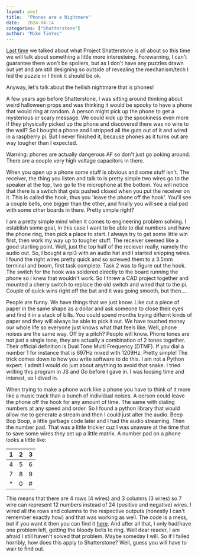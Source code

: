 ```yaml
---
layout: post
title:  "Phones are a Nightmare"
date:   2024-04-14
categories: ["Shatterstone"]
author: "Mike Tintes"
---
```


[Last time](https://anmtblog.com/shatterstone/2024/04/07/Shatterstone1.html) we talked about what Project Shatterstone is all about so this time we will talk about something a little more interesteing. Forewarning, I can't guarantee there won't be spoilers, but as I don't have any puzzles drawn out yet and am still designing so outside of revealing the mechanism/tech I hid the puzzle in I think it should be ok. 

Anyway, let's talk about the hellish nightmare that is phones!

A few years ago before Shatterstone, I was sitting around thinking about weird halloween props and was thinking it would be spooky to have a phone that would ring at random. A person might pick up the phone to get a mysterious or scary message. We could kick up the spookiness even more if they physically picked up the phone and discovered there was no wire to the wall? So I bought a phone and I stripped all the guts out of it and wired in a raspberry pi. But I never finished it, because phones as it turns out are way tougher than I expected.

Warning: phones are actually dangerous AF so don't just go poking around. There are a couple very high voltage capacitors in there.

When you open up a phone some stuff is obvious and some stuff isn't. The receiver, the thing you listen and talk to is pretty simple two wires go to the speaker at the top, two go to the microphone at the bottom. You will notice that there is a swtich that gets pushed closed when you put the receiver on it. This is called the hook, thus you 'leave the phone off the hook'. You'll see a couple bells, one bigger than the other, and finally you will see a dial pad with some other boards in there. Pretty simple right?

I am a pretty simple mind when it comes to engineering problem solving. I establish some goal, in this case I want to be able to dial numbers and have the phone ring, then pick a place to start. I always try to get some little win first, then work my way up to tougher stuff. The receiver seemed like a good starting point. Well, just the top half of the reciever really, namely the audio out. So, I bought a rpi3 with an audio hat and I started snipping wires. I found the right wires pretty quick and so screwed them to a 3.5mm terminal and boom, first task complete. Task 2 was to figure out the hook. The switch for the hook was soldered directly to the board running the phone so I knew that wouldn't work. So I threw a CAD project together and mounted a cherry switch to replace the old switch and wired that to the pi. Couple of quick wins right off the bat and it was going smooth, but then....

People are funny. We have things that we just know. Like cut a piece of paper in the same shape as a dollar and ask someone to close their eyes and find it in a stack of bills. You could spend months trying differnt kinds of paper and they will always be able to pick it out. We have touched money our whole life so everyone just knows what that feels like. Well, phone noises are the same way. Off by a pitch? People will know. Phone tones are not just a single tone, they are actually a combination of 2 tones together. Their official definition is Dual Tone Multi Frequency (DTMF). If you dial a number 1 for instance that is 697Hz mixed with 1209Hz. Pretty simple! The trick comes down to how you write software to do this. I am not a Python expert. I admit I would do just about anything to avoid that snake. I tried writing this program in JS and Go before I gave in. I was loosing time and interest, so I dived in.

When trying to make a phone work like a phone you have to think of it more like a music track than a bunch of individual noises. A oerson could leave the phone off the hook for any amount of time. The same with dialing numbers at any speed and order. So I found a python library that would allow me to generate a stream and then I could just alter the audio. Beep Bop Boop, a little garbage code later and I had the audio streaming. Then the number pad. That was a little trickier cuz I was unaware at the time that to save some wires they set up a little matrix. A number pad on a phone looks a little like:

|1|2|3|
|-|-|-|
|4|5|6|
|7|8|9|
|*|0|#|

This means that there are 4 rows (4 wires) and 3 columns (3 wires) so 7 wire can represent 12 numbers instead of 24 (positive and negative) wires. I wired all the rows and columns to the respective outputs (honestly I can't remember exactly how) and that was working as well. The code is a mess, but if you want it then you can find it [here](https://github.com/mtintes/phone/blob/master/phone_run.py). And after all that, I only had/have one problem left, getting the bloody bells to ring. Well dear reader, I am afraid I still haven't solved that problem. Maybe someday I will. So if I failed horribly, how does this apply to Shatterstone? Well, guess you will have to wair to find out. 
